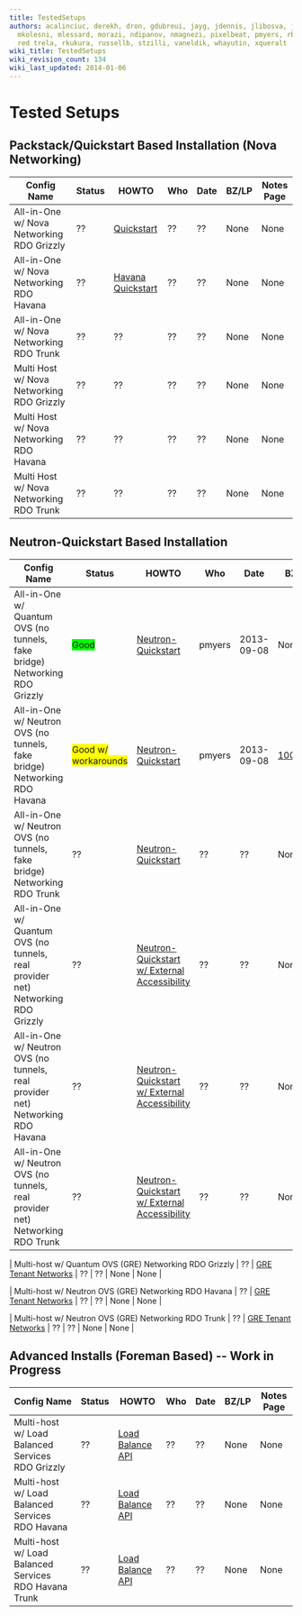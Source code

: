 ```yaml
---
title: TestedSetups
authors: acalinciuc, derekh, dron, gdubreui, jayg, jdennis, jlibosva, jruzicka, kashyap,
  mkolesni, mlessard, morazi, ndipanov, nmagnezi, pixelbeat, pmyers, rbowen, rcritten,
  red trela, rkukura, russellb, stzilli, vaneldik, whayutin, xqueralt
wiki_title: TestedSetups
wiki_revision_count: 134
wiki_last_updated: 2014-01-06
---
```


# Tested Setups

## Packstack/Quickstart Based Installation (Nova Networking)

| Config Name                               | Status | HOWTO                                              | Who | Date | BZ/LP | Notes Page |
|-------------------------------------------|--------|----------------------------------------------------|-----|------|-------|------------|
| All-in-One w/ Nova Networking RDO Grizzly | ??     | [Quickstart](Quickstart)                | ??  | ??   | None  | None       |
| All-in-One w/ Nova Networking RDO Havana  | ??     | [ Havana Quickstart ](QuickStartLatest) | ??  | ??   | None  | None       |
| All-in-One w/ Nova Networking RDO Trunk   | ??     | ??                                                 | ??  | ??   | None  | None       |
| Multi Host w/ Nova Networking RDO Grizzly | ??     | ??                                                 | ??  | ??   | None  | None       |
| Multi Host w/ Nova Networking RDO Havana  | ??     | ??                                                 | ??  | ??   | None  | None       |
| Multi Host w/ Nova Networking RDO Trunk   | ??     | ??                                                 | ??  | ??   | None  | None       |

## Neutron-Quickstart Based Installation

| Config Name                                                                      | Status                                                      | HOWTO                                                                                                                                           | Who    | Date       | BZ/LP                                                          | Notes Page                                    |
|----------------------------------------------------------------------------------|-------------------------------------------------------------|-------------------------------------------------------------------------------------------------------------------------------------------------|--------|------------|----------------------------------------------------------------|-----------------------------------------------|
| All-in-One w/ Quantum OVS (no tunnels, fake bridge) Networking RDO Grizzly       | <span style="background:#00ff00">Good</span>                | [Neutron-Quickstart](Neutron-Quickstart)                                                                                             | pmyers | 2013-09-08 | None                                                           | None                                          |
| All-in-One w/ Neutron OVS (no tunnels, fake bridge) Networking RDO Havana        | <span style="background:#ffff00">Good w/ workarounds</span> | [Neutron-Quickstart](Neutron-Quickstart)                                                                                             | pmyers | 2013-09-08 | [1003701](https://bugzilla.redhat.com/show_bug.cgi?id=1003701) | May need manual install of python-netaddr pkg |
| All-in-One w/ Neutron OVS (no tunnels, fake bridge) Networking RDO Trunk         | ??                                                          | [Neutron-Quickstart](Neutron-Quickstart)                                                                                             | ??     | ??         | None                                                           | None                                          |
| All-in-One w/ Quantum OVS (no tunnels, real provider net) Networking RDO Grizzly | ??                                                          | [Neutron-Quickstart w/ External Accessibility](http://allthingsopen.com/2013/08/23/openstack-packstack-installation-with-external-connectivity) | ??     | ??         | None                                                           | None                                          |
| All-in-One w/ Neutron OVS (no tunnels, real provider net) Networking RDO Havana  | ??                                                          | [Neutron-Quickstart w/ External Accessibility](http://allthingsopen.com/2013/08/23/openstack-packstack-installation-with-external-connectivity) | ??     | ??         | None                                                           | None                                          |
| All-in-One w/ Neutron OVS (no tunnels, real provider net) Networking RDO Trunk   | ??                                                          | [Neutron-Quickstart w/ External Accessibility](http://allthingsopen.com/2013/08/23/openstack-packstack-installation-with-external-connectivity) | ??     | ??         | None                                                           | None                                          |

| Multi-host w/ Quantum OVS (GRE) Networking RDO Grizzly                           | ??                                                          | [ GRE Tenant Networks](Using_GRE_Tenant_Networks)                                                                                    | ??     | ??         | None                                                           | None                                          |

| Multi-host w/ Neutron OVS (GRE) Networking RDO Havana                            | ??                                                          | [ GRE Tenant Networks](Using_GRE_Tenant_Networks)                                                                                    | ??     | ??         | None                                                           | None                                          |

| Multi-host w/ Neutron OVS (GRE) Networking RDO Trunk                             | ??                                                          | [ GRE Tenant Networks](Using_GRE_Tenant_Networks)                                                                                    | ??     | ??         | None                                                           | None                                          |

## Advanced Installs (Foreman Based) -- Work in Progress

| Config Name                                           | Status | HOWTO                                                      | Who | Date | BZ/LP | Notes Page |
|-------------------------------------------------------|--------|------------------------------------------------------------|-----|------|-------|------------|
| Multi-host w/ Load Balanced Services RDO Grizzly      | ??     | [ Load Balance API](Load_Balance_OpenStack_API) | ??  | ??   | None  | None       |
| Multi-host w/ Load Balanced Services RDO Havana       | ??     | [ Load Balance API](Load_Balance_OpenStack_API) | ??  | ??   | None  | None       |
| Multi-host w/ Load Balanced Services RDO Havana Trunk | ??     | [ Load Balance API](Load_Balance_OpenStack_API) | ??  | ??   | None  | None       |
